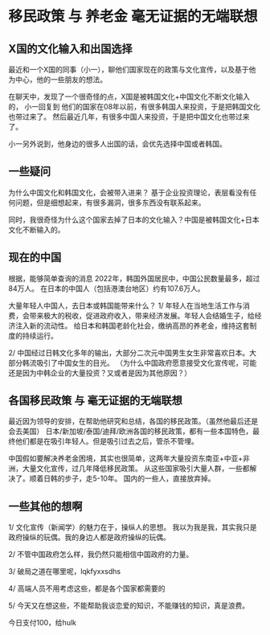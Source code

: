 # 移民政策 与 养老金 毫无证据的无端联想

## X国的文化输入和出国选择
最近和一个X国的同事（小一），聊他们国家现在的政策与文化宣传，以及基于他为中心，他的一些朋友的想法。

在聊天中，发现了一个很奇怪的点，X国是被韩国文化+中国文化不断文化输入的，
小一回复到
他们的国家在08年以前，有很多韩国人来投资，于是把韩国文化也带过来了。
然后最近几年，有很多中国人来投资，于是把中国文化也带过来了。

小一另外说到，他身边的很多人出国的话，会优先选择中国或者韩国。

## 一些疑问
为什么中国文化和韩国文化，会被带入进来？
基于企业投资理论，表层看没有任何问题，但是细想起来，有很多漏洞，很多东西没有联系起来。

同时，我很奇怪为什么这个国家去掉了日本的文化输入？中国是被韩国文化+日本文化不断输入的。

## 现在的中国
根据，能够简单查询的消息
2022年，韩国外国居民中，中国公民数量最多，超过84万人。
在日本的中国人（包括港澳台地区）约有107.6万人。

大量年轻人中国人，去日本或韩国能带来什么？
1/ 年轻人在当地生活工作与消费，会带来极大的税收，促进政府收入，带来经济发展。年轻人会结婚生子，给经济注入新的流动性。
给日本和韩国老龄化社会，缴纳高昂的养老金，维持这套制度的持续运行。

2/ 中国经过日韩文化多年的输出，大部分二次元中国男生女生非常喜欢日本。大部分韩流吸引了中国女生的目光。
（为什么中国政府愿意接受文化宣传呢，可能还是因为中韩企业的大量投资？又或者是因为其他原因？）

## 各国移民政策 与 毫无证据的无端联想
最近因为领导的安排，在帮助他研究和总结，各国的移民政策。（虽然他最后还是会去美国）
日本/新加坡/泰国/迪拜/欧洲各国的移民政策，都有一些本国特色，最终他们都是在吸引年轻人。但是吸引过去之后，管杀不管埋。

中国假如要解决养老金困境，其实也很简单，这两年大量投资东南亚+中亚+非洲，大量文化宣传，过几年降低移民政策。
从这些国家吸引大量人群，一些都解决了。顺着日韩的步子，走5-10年。
国内的一些人，直接放弃掉。

## 一些其他的想啊
1/ 文化宣传（新闻学）的魅力在于，操纵人的思想。
我以为我是我，其实我只是政府操纵的玩偶。我的身边人都是政府操纵的玩偶。

2/ 不管中国政府怎么样，我仍然只能相信中国政府的力量。

3/ 破局之道在哪里呢，lqkfyxxsdhs

4/ 高端人员不用考虑这些，都是各个国家都需要的

5/ 今天又在想这些，不能帮助我谈恋爱的知识，不能赚钱的知识，真是浪费。

今日支付100，给hulk